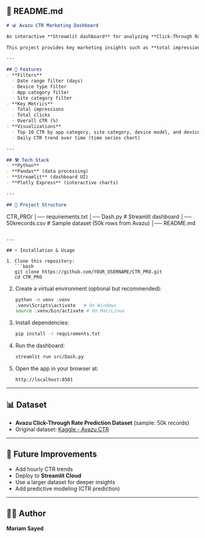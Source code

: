 ## 📄 README.md

```markdown
# 📊 Avazu CTR Marketing Dashboard

An interactive **Streamlit dashboard** for analyzing **Click-Through Rate (CTR)** performance across devices, apps, and sites using a sample of the **Avazu dataset**.

This project provides key marketing insights such as **total impressions, clicks, CTR performance, and top-performing categories** with interactive filters and time-series analysis.

---

## 🚀 Features
- **Filters**
  - Date range filter (days)
  - Device type filter
  - App category filter
  - Site category filter
- **Key Metrics**
  - Total impressions
  - Total clicks
  - Overall CTR (%)
- **Visualizations**
  - Top 10 CTR by app category, site category, device model, and device type
  - Daily CTR trend over time (time series chart)

---

## 🛠 Tech Stack
- **Python**
- **Pandas** (data processing)
- **Streamlit** (dashboard UI)
- **Plotly Express** (interactive charts)

---

## 📂 Project Structure
```

CTR\_PRO/
│── requirements.txt
│── Dash.py              # Streamlit dashboard
│── 50krecords.csv       # Sample dataset (50k rows from Avazu)
│── README.md

````

---

## ⚡ Installation & Usage

1. Clone this repository:
   ```bash
   git clone https://github.com/YOUR_USERNAME/CTR_PRO.git
   cd CTR_PRO
````

2. Create a virtual environment (optional but recommended):

   ```bash
   python -m venv .venv
   .venv\Scripts\activate   # On Windows
   source .venv/bin/activate # On Mac/Linux
   ```

3. Install dependencies:

   ```bash
   pip install -r requirements.txt
   ```

4. Run the dashboard:

   ```bash
   streamlit run src/Dash.py
   ```

5. Open the app in your browser at:

   ```
   http://localhost:8501
   ```

---

## 📊 Dataset

* **Avazu Click-Through Rate Prediction Dataset** (sample: 50k records)
* Original dataset: [Kaggle - Avazu CTR](https://www.kaggle.com/c/avazu-ctr-prediction)

---

## 🔮 Future Improvements

* Add hourly CTR trends
* Deploy to **Streamlit Cloud**
* Use a larger dataset for deeper insights
* Add predictive modeling (CTR prediction)

---

## 👩‍💻 Author

**Mariam Sayed**
